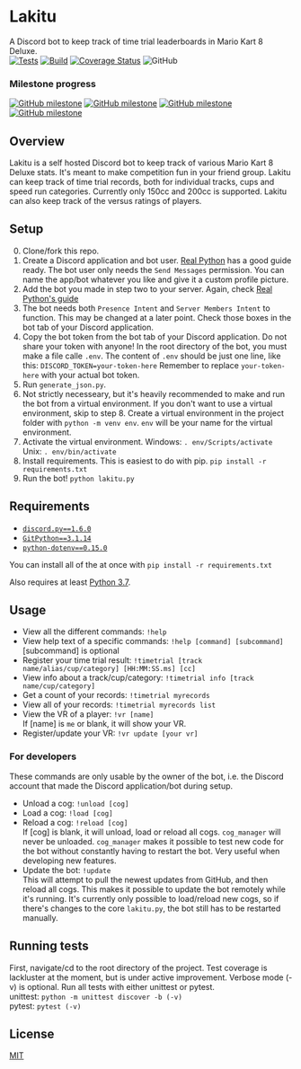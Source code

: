 # Lakitu
A Discord bot to keep track of time trial leaderboards in Mario Kart 8 Deluxe.\
[![Tests](https://github.com/LaiAlexander/Lakitu/actions/workflows/tests.yml/badge.svg)](https://github.com/LaiAlexander/Lakitu/actions/workflows/tests.yml)
[![Build](https://github.com/LaiAlexander/Lakitu/actions/workflows/build.yml/badge.svg)](https://github.com/LaiAlexander/Lakitu/actions/workflows/build.yml)
[![Coverage Status](https://coveralls.io/repos/github/LaiAlexander/Lakitu/badge.svg?branch=main)](https://coveralls.io/github/LaiAlexander/Lakitu?branch=main)
![GitHub](https://img.shields.io/github/license/LaiAlexander/Lakitu)

### Milestone progress
[![GitHub milestone](https://img.shields.io/github/milestones/progress-percent/LaiAlexander/Lakitu/1)](https://github.com/LaiAlexander/Lakitu/milestone/1)
[![GitHub milestone](https://img.shields.io/github/milestones/progress-percent/LaiAlexander/Lakitu/2)](https://github.com/LaiAlexander/Lakitu/milestone/2)
[![GitHub milestone](https://img.shields.io/github/milestones/progress-percent/LaiAlexander/Lakitu/3)](https://github.com/LaiAlexander/Lakitu/milestone/3)
[![GitHub milestone](https://img.shields.io/github/milestones/progress-percent/LaiAlexander/Lakitu/4)](https://github.com/LaiAlexander/Lakitu/milestone/4)

## Overview
Lakitu is a self hosted Discord bot to keep track of various Mario Kart 8 Deluxe stats. It's meant to make competition fun in your friend group. Lakitu can keep track of time trial records, both for individual tracks, cups and speed run categories. Currently only 150cc and 200cc is supported. Lakitu can also keep track of the versus ratings of players.

## Setup
0. Clone/fork this repo.
1. Create a Discord application and bot user. [Real Python](https://realpython.com/how-to-make-a-discord-bot-python/#creating-an-application) has a good guide ready. The bot user only needs the `Send Messages` permission. You can name the app/bot whatever you like and give it a custom profile picture.
2. Add the bot you made in step two to your server. Again, check [Real Python's guide](https://realpython.com/how-to-make-a-discord-bot-python/#adding-a-bot-to-a-guild)
3. The bot needs both `Presence Intent` and `Server Members Intent` to function. This may be changed at a later point. Check those boxes in the bot tab of your Discord application.
4. Copy the bot token from the bot tab of your Discord application. Do not share your token with anyone! In the root directory of the bot, you must make a file calle `.env`. The content of `.env` should be just one line, like this:
`DISCORD_TOKEN=your-token-here`
Remember to replace `your-token-here` with your actual bot token.
5. Run `generate_json.py`. 
6. Not strictly necesseary, but it's heavily recommended to make and run the bot from a virtual environment. If you don't want to use a virtual environment, skip to step 8.
Create a virtual environment in the project folder with `python -m venv env`. `env` will be your name for the virtual environment. 
7. Activate the virtual environment. 
Windows: `. env/Scripts/activate`
Unix: `. env/bin/activate`
8. Install requirements. This is easiest to do with pip. `pip install -r requirements.txt`
9. Run the bot! `python lakitu.py`


## Requirements
* [`discord.py==1.6.0`](https://github.com/Rapptz/discord.py)
* [`GitPython==3.1.14`](https://github.com/gitpython-developers/GitPython)
* [`python-dotenv==0.15.0`](https://github.com/theskumar/python-dotenv)

You can install all of the at once with `pip install -r requirements.txt`

Also requires at least [Python 3.7](https://www.python.org/downloads/).

## Usage
* View all the different commands: `!help`
* View help text of a specific commands: `!help [command] [subcommand]`\
[subcommand] is optional
* Register your time trial result: `!timetrial [track name/alias/cup/category] [HH:MM:SS.ms] [cc]`
* View info about a track/cup/category: `!timetrial info [track name/cup/category]`
* Get a count of your records: `!timetrial myrecords`
* View all of your records: `!timetrial myrecords list`
* View the VR of a player: `!vr [name]`\
If [name] is `me` or blank, it will show your VR.
* Register/update your VR:
`!vr update [your vr]`

### For developers
These commands are only usable by the owner of the bot, i.e. the Discord account that made the Discord application/bot during setup.
* Unload a cog: `!unload [cog]`
* Load a cog: `!load [cog]`
* Reload a cog: `!reload [cog]`\
If [cog] is blank, it will unload, load or reload all cogs. `cog_manager` will never be unloaded. `cog_manager` makes it possible to test new code for the bot without constantly having to restart the bot. Very useful when developing new features.
* Update the bot: `!update`\
This will attempt to pull the newest updates from GitHub, and then reload all cogs. This makes it possible to update the bot remotely while it's running. It's currently only possible to load/reload new cogs, so if there's changes to the core `lakitu.py`, the bot still has to be restarted manually.

## Running tests
First, navigate/cd to the root directory of the project. Test coverage is lackluster at the moment, but is under active improvement. Verbose mode (-v) is optional.
Run all tests with either unittest or pytest.\
unittest: `python -m unittest discover -b (-v)`\
pytest: `pytest (-v)`

## License
[MIT](https://choosealicense.com/licenses/mit/)